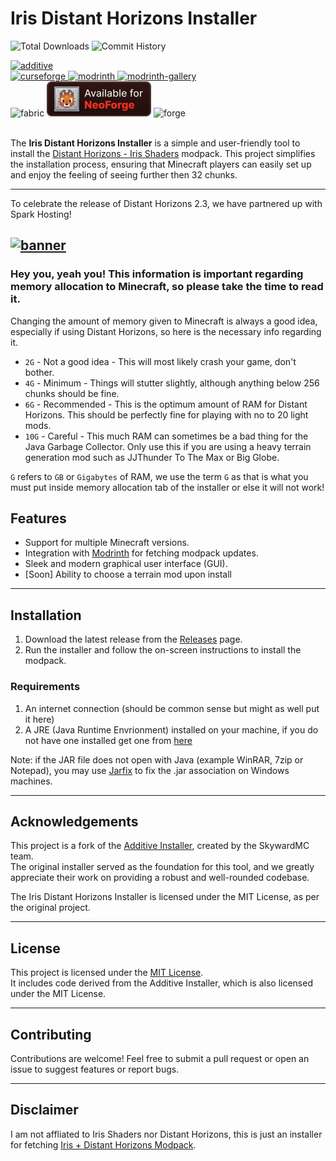 # Iris Distant Horizons Installer

![Total Downloads](https://img.shields.io/endpoint?url=https://raw.githubusercontent.com/UltimatePlayer97/iris-distant-horizons-installer/refs/heads/master/.badges/total_downloads.json)
![Commit History](https://img.shields.io/github/commit-activity/t/UltimatePlayer97/iris-distant-horizons-installer)

<a href="https://modrinth.com/modpack/additive">
<img alt="additive" height="56" src="https://cdn.jsdelivr.net/npm/@intergrav/devins-badges@3/assets/cozy/built-with/additive_vector.svg">
</a>
<br>


<a href="https://www.curseforge.com/minecraft/modpacks/distant-horizons-iris-shaders">
<img alt="curseforge" height="56" src="https://cdn.jsdelivr.net/npm/@intergrav/devins-badges@3/assets/cozy/available/curseforge_vector.svg">
</a>
<a href="https://modrinth.com/modpack/distant-horizons-iris-shaders">
<img alt="modrinth" height="56" src="https://cdn.jsdelivr.net/npm/@intergrav/devins-badges@3/assets/cozy/available/modrinth_vector.svg">
</a>
<a href="https://modrinth.com/modpack/distant-horizons-iris-shaders/gallery">
<img alt="modrinth-gallery" height="56" src="https://cdn.jsdelivr.net/npm/@intergrav/devins-badges@3/assets/cozy/documentation/modrinth-gallery_vector.svg">
</a>
<br>

<picture>
<img alt="fabric" height="56" src="https://cdn.jsdelivr.net/npm/@intergrav/devins-badges@3/assets/cozy/supported/fabric_vector.svg">
</picture>
<picture>
<img alt="neoforge" height="56" src="https://raw.githubusercontent.com/intergrav/devins-badges/8494ec1ac495cfb481dc7e458356325510933eb0/assets/cozy/supported/neoforge_vector.svg">
</picture>
<picture>
<img alt="forge" height="56" src="https://cdn.jsdelivr.net/npm/@intergrav/devins-badges@3/assets/cozy/unsupported/forge_vector.svg">
</picture>
<br>
<br>

The **Iris Distant Horizons Installer** is a simple and user-friendly tool to install the [Distant Horizons - Iris Shaders](https://modrinth.com/mod/distant-horizons-iris-shaders) modpack. This project simplifies the installation process, ensuring that Minecraft players can easily set up and enjoy the feeling of seeing further then 32 chunks.

---
To celebrate the release of Distant Horizons 2.3, we have partnered up with Spark Hosting!  

[![banner](https://github.com/user-attachments/assets/d88729ec-aa1d-4bff-9455-26b2752b84c7)](https://billing.sparkedhost.com/aff.php?aff=2767)
---

### Hey you, yeah you! This information is important regarding memory allocation to Minecraft, so please take the time to read it.
Changing the amount of memory given to Minecraft is always a good idea, especially if using Distant Horizons, so here is the necessary info regarding it.
 * `2G` - Not a good idea  - This will most likely crash your game, don't bother.
  * `4G` - Minimum - Things will stutter slightly, although anything below 256 chunks should be fine.
  * `6G` - Recommended - This is the optimum amount of RAM for Distant Horizons. This should be perfectly fine for playing with no to 20 light mods.
  * `10G` - Careful - This much RAM can sometimes be a bad thing for the Java Garbage Collector. Only use this if you are using a heavy terrain generation mod such as JJThunder To The Max or Big Globe.

`G` refers to `GB` or `Gigabytes` of RAM, we use the term `G` as that is what you must put inside memory allocation tab of the installer or else it will not work!

## Features
- Support for multiple Minecraft versions.
- Integration with [Modrinth](https://modrinth.com/) for fetching modpack updates.
- Sleek and modern graphical user interface (GUI).
- [Soon] Ability to choose a terrain mod upon install

---

## Installation
1. Download the latest release from the [Releases](https://github.com/UltimatePlayer97/iris-distant-horizons-installer/releases) page.
2. Run the installer and follow the on-screen instructions to install the modpack.

### Requirements
1. An internet connection (should be common sense but might as well put it here)
2. A JRE (Java Runtime Envrionment) installed on your machine, if you do not have one installed get one from [here](https://adoptium.net/temurin/releases/?packages=jre)

Note: if the JAR file does not open with Java (example WinRAR, 7zip or Notepad), you may use [Jarfix](https://johann.loefflmann.net/downloads/jarfix.exe) to fix the .jar association on Windows machines.

---

## Acknowledgements
This project is a fork of the [Additive Installer](https://github.com/skywardmc/additive-installer), created by the SkywardMC team.  
The original installer served as the foundation for this tool, and we greatly appreciate their work on providing a robust and well-rounded codebase.  

The Iris Distant Horizons Installer is licensed under the MIT License, as per the original project.

---

## License
This project is licensed under the [MIT License](LICENSE).  
It includes code derived from the Additive Installer, which is also licensed under the MIT License.

---

## Contributing
Contributions are welcome! Feel free to submit a pull request or open an issue to suggest features or report bugs.

---

## Disclaimer
I am not affliated to Iris Shaders nor Distant Horizons, this is just an installer for fetching [Iris + Distant Horizons Modpack](https://modrinth.com/modpack/distant-horizons-iris-shaders).
